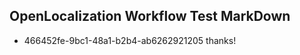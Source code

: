 ## OpenLocalization Workflow Test MarkDown
* 466452fe-9bc1-48a1-b2b4-ab6262921205 thanks!

<!--HONumber=Aug16_HO1-->


